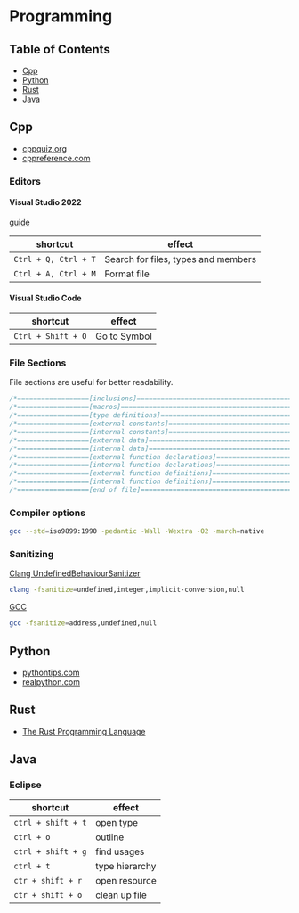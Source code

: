 # Programming

## Table of Contents

- [Cpp](#cpp)
- [Python](#python)
- [Rust](#rust)
- [Java](#java)

## Cpp

- [cppquiz.org](https://cppquiz.org)
- [cppreference.com](https://en.cppreference.com/w/)

### Editors

#### Visual Studio 2022

[guide](https://docs.microsoft.com/en-us/visualstudio/ide/navigating-code?source=recommendations&view=vs-2022)

| shortcut             | effect                              |
| -------------------- | ----------------------------------- |
| `Ctrl + Q, Ctrl + T` | Search for files, types and members |
| `Ctrl + A, Ctrl + M` | Format file                         |

#### Visual Studio Code

| shortcut           | effect       |
| ------------------ | ------------ |
| `Ctrl + Shift + O` | Go to Symbol |

### File Sections

File sections are useful for better readability.

```c
/*==================[inclusions]============================================*/
/*==================[macros]================================================*/
/*==================[type definitions]======================================*/
/*==================[external constants]====================================*/
/*==================[internal constants]====================================*/
/*==================[external data]=========================================*/
/*==================[internal data]=========================================*/
/*==================[external function declarations]========================*/
/*==================[internal function declarations]========================*/
/*==================[external function definitions]=========================*/
/*==================[internal function definitions]=========================*/
/*==================[end of file]===========================================*/
```

### Compiler options

```bash
gcc --std=iso9899:1990 -pedantic -Wall -Wextra -O2 -march=native
```

### Sanitizing

[Clang UndefinedBehaviourSanitizer](https://clang.llvm.org/docs/UndefinedBehaviorSanitizer.html)

```bash
clang -fsanitize=undefined,integer,implicit-conversion,null
```

[GCC](https://gcc.gnu.org/onlinedocs/gcc/Instrumentation-Options.html)

```bash
gcc -fsanitize=address,undefined,null
```

## Python

- [pythontips.com](https://book.pythontips.com/)
- [realpython.com](https://realpython.com/)

## Rust

- [The Rust Programming Language](https://doc.rust-lang.org/book/)

## Java

### Eclipse

| shortcut           | effect         |
| ------------------ | -------------- |
| `ctrl + shift + t` | open type      |
| `ctrl + o`         | outline        |
| `ctrl + shift + g` | find usages    |
| `ctrl + t`         | type hierarchy |
| `ctr + shift + r`  | open resource  |
| `ctr + shift + o`  | clean up file  |
